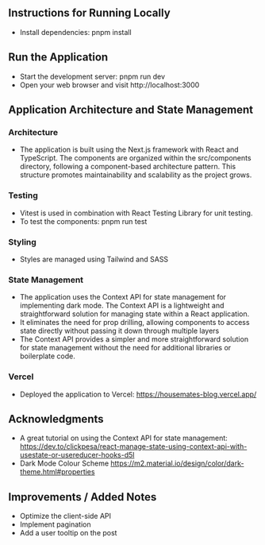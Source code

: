 ## Instructions for Running Locally

- Install dependencies: pnpm install

## Run the Application

- Start the development server: pnpm run dev
- Open your web browser and visit http://localhost:3000

## Application Architecture and State Management

### Architecture

- The application is built using the Next.js framework with React and TypeScript. The components are organized within the src/components directory, following a component-based architecture pattern. This structure promotes maintainability and scalability as the project grows.

### Testing

- Vitest is used in combination with React Testing Library for unit testing.
- To test the components: pnpm run test

### Styling

- Styles are managed using Tailwind and SASS

### State Management

- The application uses the Context API for state management for implementing dark mode. The Context API is a lightweight and straightforward solution for managing state within a React application.
- It eliminates the need for prop drilling, allowing components to access state directly without passing it down through multiple layers
- The Context API provides a simpler and more straightforward solution for state management without the need for additional libraries or boilerplate code.

### Vercel

- Deployed the application to Vercel: https://housemates-blog.vercel.app/

## Acknowledgments

- A great tutorial on using the Context API for state management: https://dev.to/clickpesa/react-manage-state-using-context-api-with-usestate-or-usereducer-hooks-d5l
- Dark Mode Colour Scheme https://m2.material.io/design/color/dark-theme.html#properties

## Improvements / Added Notes

- Optimize the client-side API
- Implement pagination
- Add a user tooltip on the post
